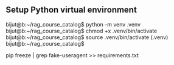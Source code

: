 
## Setup Python virtual environment
bijut@b:~/rag_course_catalog$ python -m venv .venv
bijut@b:~/rag_course_catalog$ chmod +x .venv/bin/activate
bijut@b:~/rag_course_catalog$ source .venv/bin/activate
(.venv) bijut@b:~/rag_course_catalog$ 

pip freeze | grep fake-useragent >> requirements.txt
